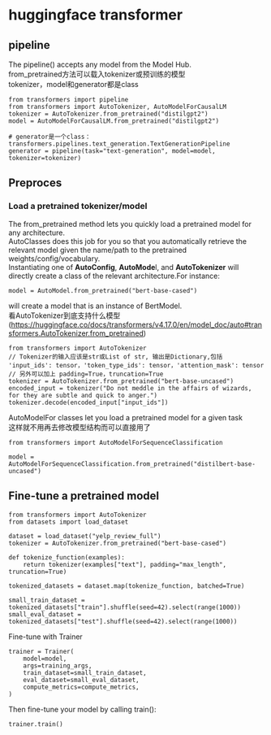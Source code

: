 # huggingface transformer

## pipeline
The pipeline() accepts any model from the Model Hub.  <br>
from_pretrained方法可以载入tokenizer或预训练的模型 <br>
tokenizer，model和generator都是class <br>
```
from transformers import pipeline
from transformers import AutoTokenizer, AutoModelForCausalLM
tokenizer = AutoTokenizer.from_pretrained("distilgpt2")
model = AutoModelForCausalLM.from_pretrained("distilgpt2")

# generator是一个class：transformers.pipelines.text_generation.TextGenerationPipeline
generator = pipeline(task="text-generation", model=model, tokenizer=tokenizer)
```
## Preproces
### Load a pretrained tokenizer/model<br>
The from_pretrained method lets you quickly load a pretrained model for any architecture.<br>
AutoClasses does this job for you so that you automatically retrieve the relevant model given the name/path to the pretrained weights/config/vocabulary.<br>
Instantiating one of **AutoConfig**, **AutoMode**l, and **AutoTokenizer** will directly create a class of the relevant architecture.For instance: <br>
```
model = AutoModel.from_pretrained("bert-base-cased")
```
will create a model that is an instance of BertModel.<br>
看AutoTokenizer到底支持什么模型(https://huggingface.co/docs/transformers/v4.17.0/en/model_doc/auto#transformers.AutoTokenizer.from_pretrained)
```
from transformers import AutoTokenizer
// Tokenizer的输入应该是str或List of str, 输出是Dictionary,包括 'input_ids': tensor，'token_type_ids': tensor，'attention_mask': tensor
// 另外可以加上 padding=True，truncation=True
tokenizer = AutoTokenizer.from_pretrained("bert-base-uncased")
encoded_input = tokenizer("Do not meddle in the affairs of wizards, for they are subtle and quick to anger.")
tokenizer.decode(encoded_input["input_ids"])
```
AutoModelFor classes let you load a pretrained model for a given task <br>
这样就不用再去修改模型结构而可以直接用了
```
from transformers import AutoModelForSequenceClassification

model = AutoModelForSequenceClassification.from_pretrained("distilbert-base-uncased")
```

## Fine-tune a pretrained model
```
from transformers import AutoTokenizer
from datasets import load_dataset

dataset = load_dataset("yelp_review_full")
tokenizer = AutoTokenizer.from_pretrained("bert-base-cased")

def tokenize_function(examples):
    return tokenizer(examples["text"], padding="max_length", truncation=True)

tokenized_datasets = dataset.map(tokenize_function, batched=True)

small_train_dataset = tokenized_datasets["train"].shuffle(seed=42).select(range(1000))
small_eval_dataset = tokenized_datasets["test"].shuffle(seed=42).select(range(1000))
```
Fine-tune with Trainer<br>
```
trainer = Trainer(
    model=model,
    args=training_args,
    train_dataset=small_train_dataset,
    eval_dataset=small_eval_dataset,
    compute_metrics=compute_metrics,
)
```
Then fine-tune your model by calling train():<br>
```
trainer.train()
```
